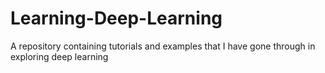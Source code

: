 # Learning-Deep-Learning
A repository containing tutorials and examples that I have gone through in exploring deep learning

